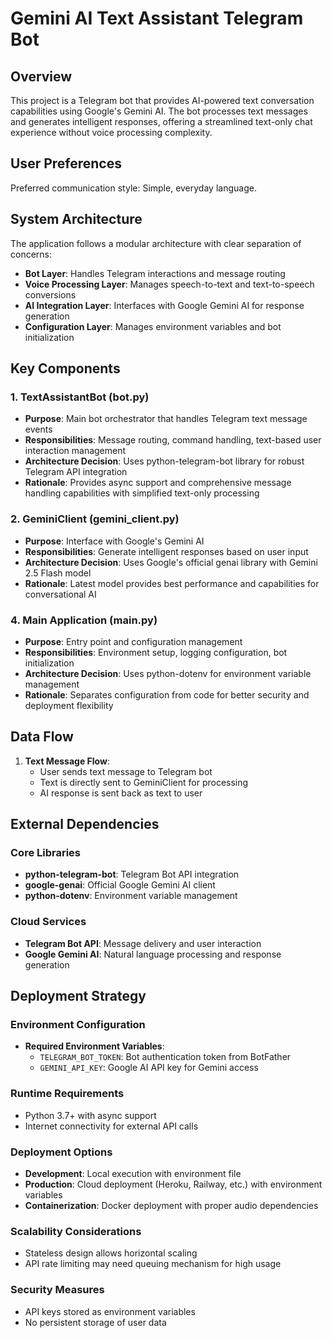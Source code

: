 # Gemini AI Text Assistant Telegram Bot

## Overview

This project is a Telegram bot that provides AI-powered text conversation capabilities using Google's Gemini AI. The bot processes text messages and generates intelligent responses, offering a streamlined text-only chat experience without voice processing complexity.

## User Preferences

Preferred communication style: Simple, everyday language.

## System Architecture

The application follows a modular architecture with clear separation of concerns:

- **Bot Layer**: Handles Telegram interactions and message routing
- **Voice Processing Layer**: Manages speech-to-text and text-to-speech conversions
- **AI Integration Layer**: Interfaces with Google Gemini AI for response generation
- **Configuration Layer**: Manages environment variables and bot initialization

## Key Components

### 1. TextAssistantBot (bot.py)
- **Purpose**: Main bot orchestrator that handles Telegram text message events
- **Responsibilities**: Message routing, command handling, text-based user interaction management
- **Architecture Decision**: Uses python-telegram-bot library for robust Telegram API integration
- **Rationale**: Provides async support and comprehensive message handling capabilities with simplified text-only processing

### 2. GeminiClient (gemini_client.py)
- **Purpose**: Interface with Google's Gemini AI
- **Responsibilities**: Generate intelligent responses based on user input
- **Architecture Decision**: Uses Google's official genai library with Gemini 2.5 Flash model
- **Rationale**: Latest model provides best performance and capabilities for conversational AI

### 4. Main Application (main.py)
- **Purpose**: Entry point and configuration management
- **Responsibilities**: Environment setup, logging configuration, bot initialization
- **Architecture Decision**: Uses python-dotenv for environment variable management
- **Rationale**: Separates configuration from code for better security and deployment flexibility

## Data Flow

1. **Text Message Flow**:
   - User sends text message to Telegram bot
   - Text is directly sent to GeminiClient for processing
   - AI response is sent back as text to user

## External Dependencies

### Core Libraries
- **python-telegram-bot**: Telegram Bot API integration
- **google-genai**: Official Google Gemini AI client
- **python-dotenv**: Environment variable management

### Cloud Services
- **Telegram Bot API**: Message delivery and user interaction
- **Google Gemini AI**: Natural language processing and response generation

## Deployment Strategy

### Environment Configuration
- **Required Environment Variables**:
  - `TELEGRAM_BOT_TOKEN`: Bot authentication token from BotFather
  - `GEMINI_API_KEY`: Google AI API key for Gemini access

### Runtime Requirements
- Python 3.7+ with async support
- Internet connectivity for external API calls

### Deployment Options
- **Development**: Local execution with environment file
- **Production**: Cloud deployment (Heroku, Railway, etc.) with environment variables
- **Containerization**: Docker deployment with proper audio dependencies

### Scalability Considerations
- Stateless design allows horizontal scaling
- API rate limiting may need queuing mechanism for high usage

### Security Measures
- API keys stored as environment variables
- No persistent storage of user data